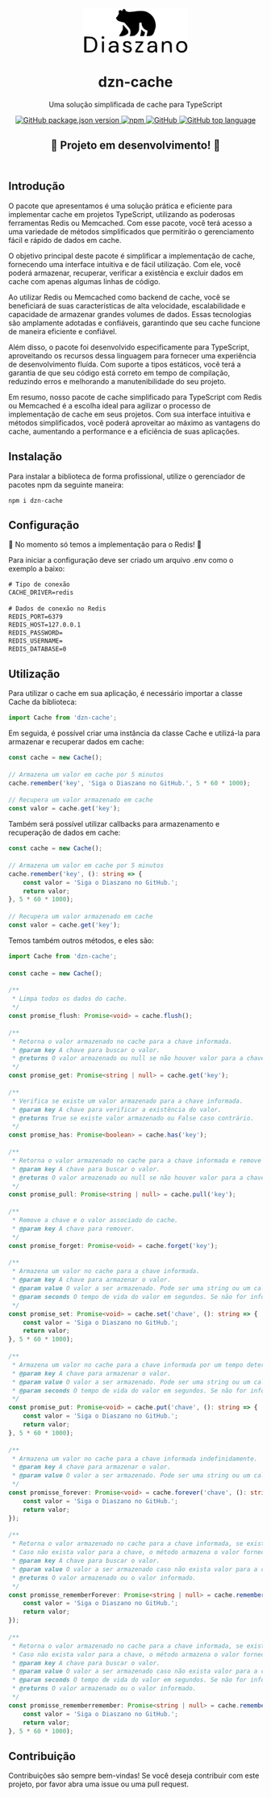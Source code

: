 <header>
<div align="center">

<a href="https://github.com/Diaszano">
    <img src="docs/assets/logo.svg" alt="logo" height="90" align="center">
</a>

<h1 align="center">dzn-cache</h1>

<p>Uma solução simplificada de cache para TypeScript</p>

<a href="https://www.npmjs.com/package/dzn-cache">
    <img alt="GitHub package.json version" src="https://img.shields.io/github/package-json/v/diaszano/dzn-cache?color=green">
</a>

<a href="https://www.npmjs.com/package/dzn-cache">
    <img alt="npm" src="https://img.shields.io/npm/dt/dzn-cache?color=green">
</a>

<a href="https://github.com/Diaszano/dzn-cache">
    <img alt="GitHub" src="https://img.shields.io/github/license/diaszano/dzn-cache?color=green">
</a>

<a href="https://github.com/Diaszano/dzn-cache">
    <img alt="GitHub top language" src="https://img.shields.io/github/languages/top/diaszano/dzn-cache?color=green">
</a>

<h2>🚧 Projeto em desenvolvimento! 🚧</h2>

</div>
</header>

## Introdução

O pacote que apresentamos é uma solução prática e eficiente para implementar cache em projetos TypeScript, utilizando as
poderosas ferramentas Redis ou Memcached. Com esse pacote, você terá acesso a uma variedade de métodos simplificados que
permitirão o gerenciamento fácil e rápido de dados em cache.

O objetivo principal deste pacote é simplificar a implementação de cache, fornecendo uma interface intuitiva e de fácil
utilização. Com ele, você poderá armazenar, recuperar, verificar a existência e excluir dados em cache com apenas
algumas linhas de código.

Ao utilizar Redis ou Memcached como backend de cache, você se beneficiará de suas características de alta velocidade,
escalabilidade e capacidade de armazenar grandes volumes de dados. Essas tecnologias são amplamente adotadas e
confiáveis, garantindo que seu cache funcione de maneira eficiente e confiável.

Além disso, o pacote foi desenvolvido especificamente para TypeScript, aproveitando os recursos dessa linguagem para
fornecer uma experiência de desenvolvimento fluída. Com suporte a tipos estáticos, você terá a garantia de que seu
código está correto em tempo de compilação, reduzindo erros e melhorando a manutenibilidade do seu projeto.

Em resumo, nosso pacote de cache simplificado para TypeScript com Redis ou Memcached é a escolha ideal para agilizar o
processo de implementação de cache em seus projetos. Com sua interface intuitiva e métodos simplificados, você poderá
aproveitar ao máximo as vantagens do cache, aumentando a performance e a eficiência de suas aplicações.

## Instalação

Para instalar a biblioteca de forma profissional, utilize o gerenciador de pacotes npm da seguinte maneira:

```shell
npm i dzn-cache
```

## Configuração

🚧 No momento só temos a implementação para o Redis! 🚧

Para iniciar a configuração deve ser criado um arquivo .env como o exemplo a baixo:

```dotenv
# Tipo de conexão
CACHE_DRIVER=redis

# Dados de conexão no Redis
REDIS_PORT=6379
REDIS_HOST=127.0.0.1
REDIS_PASSWORD=
REDIS_USERNAME=
REDIS_DATABASE=0
```

## Utilização

Para utilizar o cache em sua aplicação, é necessário importar a
classe Cache da biblioteca:

```typescript
import Cache from 'dzn-cache';
```

Em seguida, é possível criar uma instância da classe Cache e utilizá-la para
armazenar e recuperar dados em cache:

```typescript
const cache = new Cache();

// Armazena um valor em cache por 5 minutos
cache.remember('key', 'Siga o Diaszano no GitHub.', 5 * 60 * 1000);

// Recupera um valor armazenado em cache
const valor = cache.get('key');
```

Também será possível utilizar callbacks para armazenamento e recuperação de dados em cache:

```typescript
const cache = new Cache();

// Armazena um valor em cache por 5 minutos
cache.remember('key', (): string => {
    const valor = 'Siga o Diaszano no GitHub.';
    return valor;
}, 5 * 60 * 1000);

// Recupera um valor armazenado em cache
const valor = cache.get('key');
```

Temos também outros métodos, e eles são:

```typescript
import Cache from 'dzn-cache';

const cache = new Cache();

/**
 * Limpa todos os dados do cache.
 */
const promise_flush: Promise<void> = cache.flush();

/**
 * Retorna o valor armazenado no cache para a chave informada.
 * @param key A chave para buscar o valor.
 * @returns O valor armazenado ou null se não houver valor para a chave.
 */
const promise_get: Promise<string | null> = cache.get('key');

/**
 * Verifica se existe um valor armazenado para a chave informada.
 * @param key A chave para verificar a existência do valor.
 * @returns True se existe valor armazenado ou False caso contrário.
 */
const promise_has: Promise<boolean> = cache.has('key');

/**
 * Retorna o valor armazenado no cache para a chave informada e remove a chave do cache.
 * @param key A chave para buscar o valor.
 * @returns O valor armazenado ou null se não houver valor para a chave.
 */
const promise_pull: Promise<string | null> = cache.pull('key');

/**
 * Remove a chave e o valor associado do cache.
 * @param key A chave para remover.
 */
const promise_forget: Promise<void> = cache.forget('key');

/**
 * Armazena um valor no cache para a chave informada.
 * @param key A chave para armazenar o valor.
 * @param value O valor a ser armazenado. Pode ser uma string ou um callback que retorna uma string.
 * @param seconds O tempo de vida do valor em segundos. Se não for informado, o valor será armazenado indefinidamente.
 */
const promise_set: Promise<void> = cache.set('chave', (): string => {
    const valor = 'Siga o Diaszano no GitHub.';
    return valor;
}, 5 * 60 * 1000);

/**
 * Armazena um valor no cache para a chave informada por um tempo determinado.
 * @param key A chave para armazenar o valor.
 * @param value O valor a ser armazenado. Pode ser uma string ou um callback que retorna uma string.
 * @param seconds O tempo de vida do valor em segundos. Se não for informado, o valor será armazenado indefinidamente.
 */
const promise_put: Promise<void> = cache.put('chave', (): string => {
    const valor = 'Siga o Diaszano no GitHub.';
    return valor;
}, 5 * 60 * 1000);

/**
 * Armazena um valor no cache para a chave informada indefinidamente.
 * @param key A chave para armazenar o valor.
 * @param value O valor a ser armazenado. Pode ser uma string ou um callback que retorna uma string.
 */
const promisse_forever: Promise<void> = cache.forever('chave', (): string => {
    const valor = 'Siga o Diaszano no GitHub.';
    return valor;
});

/**
 * Retorna o valor armazenado no cache para a chave informada, se existir.
 * Caso não exista valor para a chave, o método armazena o valor fornecido no cache por um tempo indeterminado e retorna-o.
 * @param key A chave para buscar o valor.
 * @param value O valor a ser armazenado caso não exista valor para a chave. Pode ser uma string ou um callback que retorna uma string.
 * @returns O valor armazenado ou o valor informado.
 */
const promisse_rememberForever: Promise<string | null> = cache.rememberForever('chave', (): string => {
    const valor = 'Siga o Diaszano no GitHub.';
    return valor;
});

/**
 * Retorna o valor armazenado no cache para a chave informada, se existir.
 * Caso não exista valor para a chave, o método armazena o valor fornecido no cache por um tempo determinado e retorna-o.
 * @param key A chave para buscar o valor.
 * @param value O valor a ser armazenado caso não exista valor para a chave.
 * @param seconds O tempo de vida do valor em segundos. Se não for informado, o valor será armazenado indefinidamente.
 * @returns O valor armazenado ou o valor informado.
 */
const promisse_rememberremember: Promise<string | null> = cache.remember('chave', (): string => {
    const valor = 'Siga o Diaszano no GitHub.';
    return valor;
}, 5 * 60 * 1000);

```

## Contribuição

Contribuições são sempre bem-vindas! Se você deseja contribuir com
este projeto, por favor abra uma issue ou uma pull request.